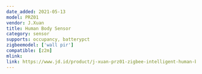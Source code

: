 ```yaml
---
date_added: 2021-05-13
model: PRZ01
vendor: J.Xuan
title: Human Body Sensor
category: sensor
supports: occupancy, batterypct
zigbeemodel: ['wall pir']
compatible: [z2m]
mlink: 
link: https://www.jd.id/product/j-xuan-prz01-zigbee-intelligent-human-body-sensor-mobile-sen_626005876/626005877.html
---
```


